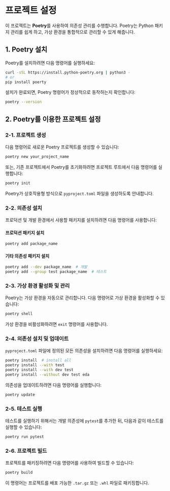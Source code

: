 # 프로젝트 설정

이 프로젝트는 **Poetry**를 사용하여 의존성 관리를 수행합니다. Poetry는 Python 패키지 관리를 쉽게 하고, 가상 환경을 통합적으로 관리할 수 있게 해줍니다.

## 1. Poetry 설치

Poetry를 설치하려면 다음 명령어를 실행하세요:

```bash
curl -sSL https://install.python-poetry.org | python3 -
# or
pip install poerty
```







설치가 완료되면, Poetry 명령어가 정상적으로 동작하는지 확인합니다:

```bash
poetry --version
```

## 2. Poetry를 이용한 프로젝트 설정

### 2-1. 프로젝트 생성

다음 명령어로 새로운 Poetry 프로젝트를 생성할 수 있습니다:

```bash
poetry new your_project_name
```

또는, 기존 프로젝트에서 Poetry를 초기화하려면 프로젝트 루트에서 다음 명령어를 실행합니다:

```bash
poetry init
```

Poetry가 상호작용형 방식으로 `pyproject.toml` 파일을 생성하도록 안내합니다.

### 2-2. 의존성 설치

프로덕션 및 개발 환경에서 사용할 패키지를 설치하려면 다음 명령어를 사용합니다:

#### 프로덕션 패키지 설치

```bash
poetry add package_name
```

#### 기타 의존성 패키지 설치

```bash
poetry add --dev package_name  # 개발
poetry add --group test package_name  # 테스트
```

### 2-3. 가상 환경 활성화 및 관리

Poetry는 가상 환경을 자동으로 관리합니다. 다음 명령어로 가상 환경을 활성화할 수 있습니다:

```bash
poetry shell
```

가상 환경을 비활성화하려면 `exit` 명령어를 사용합니다.

### 2-4. 의존성 설치 및 업데이트

`pyproject.toml` 파일에 정의된 모든 의존성을 설치하려면 다음 명령어를 실행하세요:

```bash
poetry install  # install all
poetry install --with test
poetry install --with dev test
poetry install --without dev test eda
```

의존성을 업데이트하려면 다음 명령어를 실행합니다:

```bash
poetry update
```

### 2-5. 테스트 실행

테스트를 실행하기 위해서는 개발 의존성에 `pytest`를 추가한 뒤, 다음과 같이 테스트를 실행할 수 있습니다:

```bash
poetry run pytest
```

### 2-6. 프로젝트 빌드

프로젝트를 패키징하려면 다음 명령어를 사용하여 빌드할 수 있습니다:

```bash
poetry build
```

이 명령어는 프로젝트를 배포 가능한 `.tar.gz` 또는 `.whl` 파일로 패키징합니다.
